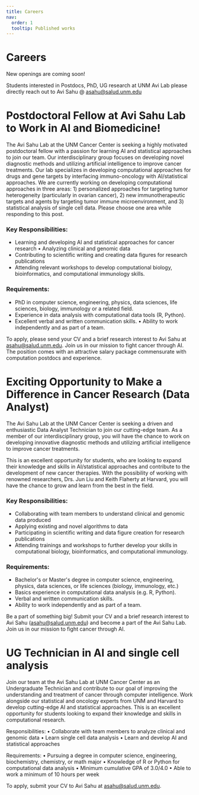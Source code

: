 ```yaml
---
title: Careers
nav:
  order: 1
  tooltip: Published works
---
```


# <i class="fas fa-microscope"></i>Careers

New openings are coming soon!

Students interested in Postdocs, PhD, UG research at UNM Avi Lab please directly reach out to Avi Sahu @ [asahu@salud.unm.edu](asahu@salud.unm.edu) 

# Postdoctoral Fellow at Avi Sahu Lab to Work in AI and Biomedicine!
The Avi Sahu Lab at the UNM Cancer Center is seeking a highly motivated postdoctoral fellow with a passion for learning AI and statistical approaches to join our team. Our interdisciplinary group focuses on developing novel diagnostic methods and utilizing artificial intelligence to improve cancer treatments. Our lab specializes in developing computational approaches for drugs and gene targets by interfacing immuno-oncology with AI/statistical approaches. We are currently working on developing computational approaches in three areas: 1) personalized approaches for targeting tumor heterogeneity (particularly in ovarian cancer), 2) new immunotherapeutic targets and agents by targeting tumor immune microenvironment, and 3) statistical analysis of single cell data. Please choose one area while responding to this post.

### Key Responsibilities:
- Learning and developing AI and statistical approaches for cancer research • Analyzing clinical and genomic data 
-  Contributing to scientific writing and creating data figures for research publications 
- Attending relevant workshops to develop computational biology, bioinformatics, and computational immunology skills.

### Requirements:
- PhD in computer science, engineering, physics, data sciences, life sciences, biology, immunology or a related field. 
-  Experience in data analysis with computational data tools (R, Python). 
-  Excellent verbal and written communication skills. • Ability to work independently and as part of a team.

To apply, please send your CV and a brief research interest to Avi Sahu at asahu@salud.unm.edu. Join us in our mission to fight cancer through AI. The position comes with an attractive salary package commensurate with computation postdocs and experience.


# Exciting Opportunity to Make a Difference in Cancer Research (Data Analyst)

The Avi Sahu Lab at the UNM Cancer Center is seeking a driven and enthusiastic Data Analyst Technician to join our cutting-edge team. As a member of our interdisciplinary group, you will have the chance to work on developing innovative diagnostic methods and utilizing artificial intelligence to improve cancer treatments.

This is an excellent opportunity for students, who are looking to expand their knowledge and skills in AI/statistical approaches and contribute to the development of new cancer therapies. With the possibility of working with renowned researchers, Drs. Jun Liu and Keith Flaherty at Harvard, you will have the chance to grow and learn from the best in the field.

### Key Responsibilities:

- Collaborating with team members to understand clinical and genomic data produced
- Applying existing and novel algorithms to data
- Participating in scientific writing and data figure creation for research publications
- Attending trainings and workshops to further develop your skills in computational biology, bioinformatics, and computational immunology.


### Requirements:

- Bachelor's or Master's degree in computer science, engineering, physics, data sciences, or life sciences (biology, immunology, etc.)
- Basics experience in computational data analysis (e.g. R, Python).
- Verbal and written communication skills. 
- Ability to work independently and as part of a team.

Be a part of something big! Submit your CV and a brief research interest to Avi Sahu (asahu@salud.unm.edu) and become a part of the Avi Sahu Lab. Join us in our mission to fight cancer through AI.


 # UG Technician in AI and single cell analysis

Join our team at the Avi Sahu Lab at UNM Cancer Center as an Undergraduate Technician and contribute to our goal of improving the understanding and treatment of cancer through computer intelligence. Work alongside our statistical and oncology experts from UNM and Harvard to develop cutting-edge AI and statistical approaches. This is an excellent opportunity for students looking to expand their knowledge and skills in computational research.

Responsibilities:
• Collaborate with team members to analyze clinical and genomic data
• Learn single cell data analysis
• Learn and develop AI and statistical approaches

Requirements:
• Pursuing a degree in computer science, engineering, biochemistry, chemistry, or math major
• Knowledge of R or Python for computational data analysis
• Minimum cumulative GPA of 3.0/4.0
• Able to work a minimum of 10 hours per week

To apply, submit your CV to Avi Sahu at asahu@salud.unm.edu. 